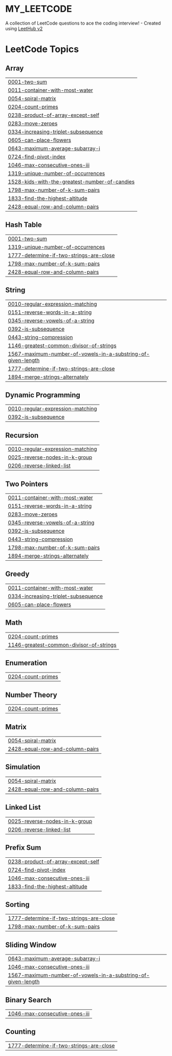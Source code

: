 # MY_LEETCODE
A collection of LeetCode questions to ace the coding interview! - Created using [LeetHub v2](https://github.com/arunbhardwaj/LeetHub-2.0)

<!---LeetCode Topics Start-->
# LeetCode Topics
## Array
|  |
| ------- |
| [0001-two-sum](https://github.com/YuvaNithesh/MY_LEETCODE/tree/master/0001-two-sum) |
| [0011-container-with-most-water](https://github.com/YuvaNithesh/MY_LEETCODE/tree/master/0011-container-with-most-water) |
| [0054-spiral-matrix](https://github.com/YuvaNithesh/MY_LEETCODE/tree/master/0054-spiral-matrix) |
| [0204-count-primes](https://github.com/YuvaNithesh/MY_LEETCODE/tree/master/0204-count-primes) |
| [0238-product-of-array-except-self](https://github.com/YuvaNithesh/MY_LEETCODE/tree/master/0238-product-of-array-except-self) |
| [0283-move-zeroes](https://github.com/YuvaNithesh/MY_LEETCODE/tree/master/0283-move-zeroes) |
| [0334-increasing-triplet-subsequence](https://github.com/YuvaNithesh/MY_LEETCODE/tree/master/0334-increasing-triplet-subsequence) |
| [0605-can-place-flowers](https://github.com/YuvaNithesh/MY_LEETCODE/tree/master/0605-can-place-flowers) |
| [0643-maximum-average-subarray-i](https://github.com/YuvaNithesh/MY_LEETCODE/tree/master/0643-maximum-average-subarray-i) |
| [0724-find-pivot-index](https://github.com/YuvaNithesh/MY_LEETCODE/tree/master/0724-find-pivot-index) |
| [1046-max-consecutive-ones-iii](https://github.com/YuvaNithesh/MY_LEETCODE/tree/master/1046-max-consecutive-ones-iii) |
| [1319-unique-number-of-occurrences](https://github.com/YuvaNithesh/MY_LEETCODE/tree/master/1319-unique-number-of-occurrences) |
| [1528-kids-with-the-greatest-number-of-candies](https://github.com/YuvaNithesh/MY_LEETCODE/tree/master/1528-kids-with-the-greatest-number-of-candies) |
| [1798-max-number-of-k-sum-pairs](https://github.com/YuvaNithesh/MY_LEETCODE/tree/master/1798-max-number-of-k-sum-pairs) |
| [1833-find-the-highest-altitude](https://github.com/YuvaNithesh/MY_LEETCODE/tree/master/1833-find-the-highest-altitude) |
| [2428-equal-row-and-column-pairs](https://github.com/YuvaNithesh/MY_LEETCODE/tree/master/2428-equal-row-and-column-pairs) |
## Hash Table
|  |
| ------- |
| [0001-two-sum](https://github.com/YuvaNithesh/MY_LEETCODE/tree/master/0001-two-sum) |
| [1319-unique-number-of-occurrences](https://github.com/YuvaNithesh/MY_LEETCODE/tree/master/1319-unique-number-of-occurrences) |
| [1777-determine-if-two-strings-are-close](https://github.com/YuvaNithesh/MY_LEETCODE/tree/master/1777-determine-if-two-strings-are-close) |
| [1798-max-number-of-k-sum-pairs](https://github.com/YuvaNithesh/MY_LEETCODE/tree/master/1798-max-number-of-k-sum-pairs) |
| [2428-equal-row-and-column-pairs](https://github.com/YuvaNithesh/MY_LEETCODE/tree/master/2428-equal-row-and-column-pairs) |
## String
|  |
| ------- |
| [0010-regular-expression-matching](https://github.com/YuvaNithesh/MY_LEETCODE/tree/master/0010-regular-expression-matching) |
| [0151-reverse-words-in-a-string](https://github.com/YuvaNithesh/MY_LEETCODE/tree/master/0151-reverse-words-in-a-string) |
| [0345-reverse-vowels-of-a-string](https://github.com/YuvaNithesh/MY_LEETCODE/tree/master/0345-reverse-vowels-of-a-string) |
| [0392-is-subsequence](https://github.com/YuvaNithesh/MY_LEETCODE/tree/master/0392-is-subsequence) |
| [0443-string-compression](https://github.com/YuvaNithesh/MY_LEETCODE/tree/master/0443-string-compression) |
| [1146-greatest-common-divisor-of-strings](https://github.com/YuvaNithesh/MY_LEETCODE/tree/master/1146-greatest-common-divisor-of-strings) |
| [1567-maximum-number-of-vowels-in-a-substring-of-given-length](https://github.com/YuvaNithesh/MY_LEETCODE/tree/master/1567-maximum-number-of-vowels-in-a-substring-of-given-length) |
| [1777-determine-if-two-strings-are-close](https://github.com/YuvaNithesh/MY_LEETCODE/tree/master/1777-determine-if-two-strings-are-close) |
| [1894-merge-strings-alternately](https://github.com/YuvaNithesh/MY_LEETCODE/tree/master/1894-merge-strings-alternately) |
## Dynamic Programming
|  |
| ------- |
| [0010-regular-expression-matching](https://github.com/YuvaNithesh/MY_LEETCODE/tree/master/0010-regular-expression-matching) |
| [0392-is-subsequence](https://github.com/YuvaNithesh/MY_LEETCODE/tree/master/0392-is-subsequence) |
## Recursion
|  |
| ------- |
| [0010-regular-expression-matching](https://github.com/YuvaNithesh/MY_LEETCODE/tree/master/0010-regular-expression-matching) |
| [0025-reverse-nodes-in-k-group](https://github.com/YuvaNithesh/MY_LEETCODE/tree/master/0025-reverse-nodes-in-k-group) |
| [0206-reverse-linked-list](https://github.com/YuvaNithesh/MY_LEETCODE/tree/master/0206-reverse-linked-list) |
## Two Pointers
|  |
| ------- |
| [0011-container-with-most-water](https://github.com/YuvaNithesh/MY_LEETCODE/tree/master/0011-container-with-most-water) |
| [0151-reverse-words-in-a-string](https://github.com/YuvaNithesh/MY_LEETCODE/tree/master/0151-reverse-words-in-a-string) |
| [0283-move-zeroes](https://github.com/YuvaNithesh/MY_LEETCODE/tree/master/0283-move-zeroes) |
| [0345-reverse-vowels-of-a-string](https://github.com/YuvaNithesh/MY_LEETCODE/tree/master/0345-reverse-vowels-of-a-string) |
| [0392-is-subsequence](https://github.com/YuvaNithesh/MY_LEETCODE/tree/master/0392-is-subsequence) |
| [0443-string-compression](https://github.com/YuvaNithesh/MY_LEETCODE/tree/master/0443-string-compression) |
| [1798-max-number-of-k-sum-pairs](https://github.com/YuvaNithesh/MY_LEETCODE/tree/master/1798-max-number-of-k-sum-pairs) |
| [1894-merge-strings-alternately](https://github.com/YuvaNithesh/MY_LEETCODE/tree/master/1894-merge-strings-alternately) |
## Greedy
|  |
| ------- |
| [0011-container-with-most-water](https://github.com/YuvaNithesh/MY_LEETCODE/tree/master/0011-container-with-most-water) |
| [0334-increasing-triplet-subsequence](https://github.com/YuvaNithesh/MY_LEETCODE/tree/master/0334-increasing-triplet-subsequence) |
| [0605-can-place-flowers](https://github.com/YuvaNithesh/MY_LEETCODE/tree/master/0605-can-place-flowers) |
## Math
|  |
| ------- |
| [0204-count-primes](https://github.com/YuvaNithesh/MY_LEETCODE/tree/master/0204-count-primes) |
| [1146-greatest-common-divisor-of-strings](https://github.com/YuvaNithesh/MY_LEETCODE/tree/master/1146-greatest-common-divisor-of-strings) |
## Enumeration
|  |
| ------- |
| [0204-count-primes](https://github.com/YuvaNithesh/MY_LEETCODE/tree/master/0204-count-primes) |
## Number Theory
|  |
| ------- |
| [0204-count-primes](https://github.com/YuvaNithesh/MY_LEETCODE/tree/master/0204-count-primes) |
## Matrix
|  |
| ------- |
| [0054-spiral-matrix](https://github.com/YuvaNithesh/MY_LEETCODE/tree/master/0054-spiral-matrix) |
| [2428-equal-row-and-column-pairs](https://github.com/YuvaNithesh/MY_LEETCODE/tree/master/2428-equal-row-and-column-pairs) |
## Simulation
|  |
| ------- |
| [0054-spiral-matrix](https://github.com/YuvaNithesh/MY_LEETCODE/tree/master/0054-spiral-matrix) |
| [2428-equal-row-and-column-pairs](https://github.com/YuvaNithesh/MY_LEETCODE/tree/master/2428-equal-row-and-column-pairs) |
## Linked List
|  |
| ------- |
| [0025-reverse-nodes-in-k-group](https://github.com/YuvaNithesh/MY_LEETCODE/tree/master/0025-reverse-nodes-in-k-group) |
| [0206-reverse-linked-list](https://github.com/YuvaNithesh/MY_LEETCODE/tree/master/0206-reverse-linked-list) |
## Prefix Sum
|  |
| ------- |
| [0238-product-of-array-except-self](https://github.com/YuvaNithesh/MY_LEETCODE/tree/master/0238-product-of-array-except-self) |
| [0724-find-pivot-index](https://github.com/YuvaNithesh/MY_LEETCODE/tree/master/0724-find-pivot-index) |
| [1046-max-consecutive-ones-iii](https://github.com/YuvaNithesh/MY_LEETCODE/tree/master/1046-max-consecutive-ones-iii) |
| [1833-find-the-highest-altitude](https://github.com/YuvaNithesh/MY_LEETCODE/tree/master/1833-find-the-highest-altitude) |
## Sorting
|  |
| ------- |
| [1777-determine-if-two-strings-are-close](https://github.com/YuvaNithesh/MY_LEETCODE/tree/master/1777-determine-if-two-strings-are-close) |
| [1798-max-number-of-k-sum-pairs](https://github.com/YuvaNithesh/MY_LEETCODE/tree/master/1798-max-number-of-k-sum-pairs) |
## Sliding Window
|  |
| ------- |
| [0643-maximum-average-subarray-i](https://github.com/YuvaNithesh/MY_LEETCODE/tree/master/0643-maximum-average-subarray-i) |
| [1046-max-consecutive-ones-iii](https://github.com/YuvaNithesh/MY_LEETCODE/tree/master/1046-max-consecutive-ones-iii) |
| [1567-maximum-number-of-vowels-in-a-substring-of-given-length](https://github.com/YuvaNithesh/MY_LEETCODE/tree/master/1567-maximum-number-of-vowels-in-a-substring-of-given-length) |
## Binary Search
|  |
| ------- |
| [1046-max-consecutive-ones-iii](https://github.com/YuvaNithesh/MY_LEETCODE/tree/master/1046-max-consecutive-ones-iii) |
## Counting
|  |
| ------- |
| [1777-determine-if-two-strings-are-close](https://github.com/YuvaNithesh/MY_LEETCODE/tree/master/1777-determine-if-two-strings-are-close) |
<!---LeetCode Topics End-->